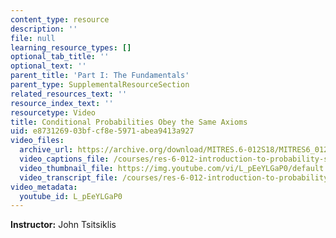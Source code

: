 ```yaml
---
content_type: resource
description: ''
file: null
learning_resource_types: []
optional_tab_title: ''
optional_text: ''
parent_title: 'Part I: The Fundamentals'
parent_type: SupplementalResourceSection
related_resources_text: ''
resource_index_text: ''
resourcetype: Video
title: Conditional Probabilities Obey the Same Axioms
uid: e8731269-03bf-cf8e-5971-abea9413a927
video_files:
  archive_url: https://archive.org/download/MITRES.6-012S18/MITRES6_012S18_L02-04_300k.mp4
  video_captions_file: /courses/res-6-012-introduction-to-probability-spring-2018/c18e68aa0fc35f3e9036a9e8315f7d70_L_pEeYLGaP0.vtt
  video_thumbnail_file: https://img.youtube.com/vi/L_pEeYLGaP0/default.jpg
  video_transcript_file: /courses/res-6-012-introduction-to-probability-spring-2018/cb6f040d607cc297ff60c992ab5ce2a2_L_pEeYLGaP0.pdf
video_metadata:
  youtube_id: L_pEeYLGaP0
---
```


**Instructor:** John Tsitsiklis
